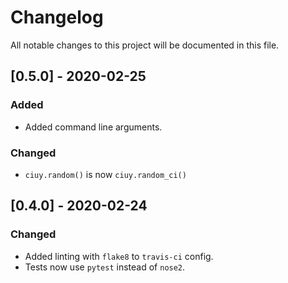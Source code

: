 # Changelog
All notable changes to this project will be documented in this file.

## [0.5.0] - 2020-02-25

### Added

- Added command line arguments.

### Changed

- `ciuy.random()` is now `ciuy.random_ci()`

## [0.4.0] - 2020-02-24

### Changed

- Added linting with `flake8` to `travis-ci` config.
- Tests now use `pytest` instead of `nose2`.